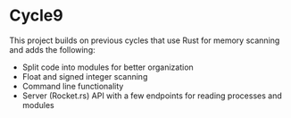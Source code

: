 # Cycle9
 
This project builds on previous cycles that use Rust for memory scanning and adds the following:
- Split code into modules for better organization
- Float and signed integer scanning
- Command line functionality
- Server (Rocket.rs) API with a few endpoints for reading processes and modules
